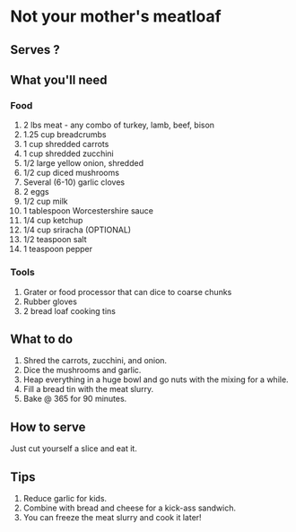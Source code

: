 # Not your mother's meatloaf

## Serves ?

## What you'll need
### Food
1. 2 lbs meat - any combo of turkey, lamb, beef, bison
1. 1.25 cup breadcrumbs
2. 1 cup shredded carrots
3. 1 cup shredded zucchini
4. 1/2 large yellow onion, shredded
5. 1/2 cup diced mushrooms
6. Several (6-10) garlic cloves
7. 2 eggs
8. 1/2 cup milk
9. 1 tablespoon Worcestershire sauce
10. 1/4 cup ketchup
11. 1/4 cup sriracha (OPTIONAL)
12. 1/2 teaspoon salt
13. 1 teaspoon pepper

### Tools
1. Grater or food processor that can dice to coarse chunks
2. Rubber gloves
3. 2 bread loaf cooking tins

## What to do

1. Shred the carrots, zucchini, and onion.
2. Dice the mushrooms and garlic.
3. Heap everything in a huge bowl and go nuts with the mixing for a while.
4. Fill a bread tin with the meat slurry.
5. Bake @ 365 for 90 minutes.

## How to serve
Just cut yourself a slice and eat it.

## Tips
1. Reduce garlic for kids.
2. Combine with bread and cheese for a kick-ass sandwich.
3. You can freeze the meat slurry and cook it later!

